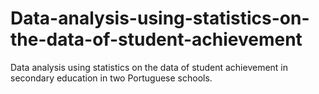 # Data-analysis-using-statistics-on-the-data-of-student-achievement
Data analysis using statistics on the data of student achievement in secondary education in two Portuguese schools.
